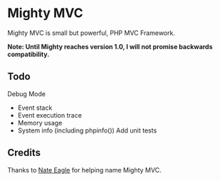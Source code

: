 Mighty MVC
========
Mighty MVC is small but powerful, PHP MVC Framework.

**Note: Until Mighty reaches version 1.0, I will not promise backwards compatibility.**

Todo
----
Debug Mode
* Event stack
* Event execution trace
* Memory usage
* System info (including phpinfo())
Add unit tests

Credits
-------
Thanks to [Nate Eagle](http://www.nateeagle.com/) for helping name Mighty MVC.